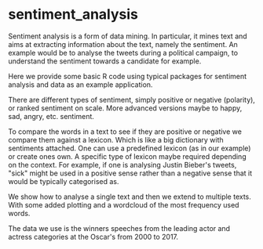 # sentiment_analysis


Sentiment analysis is a form of data mining. In particular, it mines text and aims at extracting
information about the text, namely the sentiment. An example would be to analyse the tweets
during a political campaign, to understand the sentiment towards a candidate for example.

Here we provide some basic R code using typical packages for sentiment analysis and data as an
example application.

There are different types of sentiment, simply positive or negative (polarity), or ranked sentiment 
on scale. More advanced versions maybe to happy, sad, angry, etc. sentiment.

To compare the words in a text to see if they are positive or negative we compare them against a
lexicon. Which is like a big dictionary with sentiments attached. One can use a predefined lexicon
(as in our example) or create ones own. A specific type of lexicon maybe required depending on 
the context. For example, if one is analysing Justin Bieber's tweets, "sick" might be used in 
a positive sense rather than a negative sense that it would be typically categorised as.

We show how to analyse a single text and then we extend to multiple texts. With some added plotting
and a wordcloud of the most frequency used words. 

The data we use is the winners speeches from the leading actor and actress categories at the Oscar's
from 2000 to 2017.